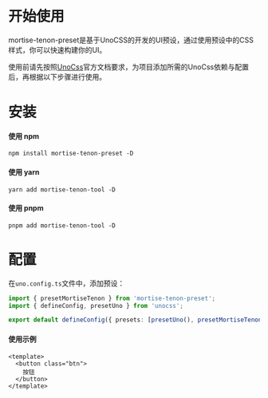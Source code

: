 # 开始使用

mortise-tenon-preset是基于UnoCSS的开发的UI预设，通过使用预设中的CSS样式，你可以快速构建你的UI。

使用前请先按照[UnoCss](https://unocss.dev/integrations/vite)官方文档要求，为项目添加所需的UnoCss依赖与配置后，再根据以下步骤进行使用。

# 安装

#### 使用 npm

```shell
npm install mortise-tenon-preset -D
```

#### 使用 yarn

```shell
yarn add mortise-tenon-tool -D
```

#### 使用 pnpm

```shell
pnpm add mortise-tenon-tool -D
```

# 配置

在`uno.config.ts`文件中，添加预设：

```ts
import { presetMortiseTenon } from 'mortise-tenon-preset';
import { defineConfig, presetUno } from 'unocss';

export default defineConfig({ presets: [presetUno(), presetMortiseTenon()] });
```

#### 使用示例

```vue
<template>
  <button class="btn">
    按钮
  </button>
</template>
```
